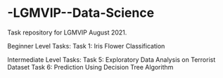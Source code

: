 # -LGMVIP--Data-Science

Task repository for LGMVIP August 2021.

Beginner Level Tasks:
Task 1: Iris Flower Classification

Intermediate Level Tasks:
Task 5: Exploratory Data Analysis on Terrorist Dataset
Task 6: Prediction Using Decision Tree Algorithm

